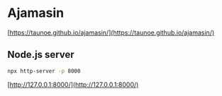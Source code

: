 # Ajamasin

[https://taunoe.github.io/ajamasin/](https://taunoe.github.io/ajamasin/)

## Node.js server

```Bash
npx http-server -p 8000

```

[http://127.0.0.1:8000/](http://127.0.0.1:8000/)
